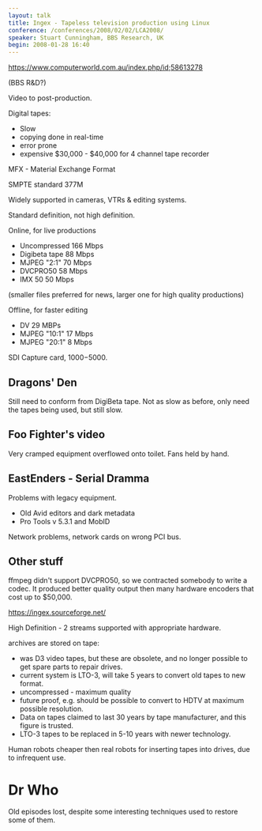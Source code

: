 ```yaml
---
layout: talk
title: Ingex - Tapeless television production using Linux
conference: /conferences/2008/02/02/LCA2008/
speaker: Stuart Cunningham, BBS Research, UK
begin: 2008-01-28 16:40
---
```

<https://www.computerworld.com.au/index.php/id;58613278>

(BBS R&D?)

Video to post-production.

Digital tapes:

* Slow
* copying done in real-time
* error prone
* expensive $30,000 - $40,000 for 4 channel tape recorder

MFX - Material Exchange Format

SMPTE standard 377M

Widely supported in cameras, VTRs & editing systems.

Standard definition, not high definition.

Online, for live productions

* Uncompressed 166 Mbps
* Digibeta tape 88 Mbps
* MJPEG "2:1" 70 Mbps
* DVCPRO50 58 Mbps
* IMX 50 50 Mbps

(smaller files preferred for news, larger one for high quality productions)

Offline, for faster editing

* DV 29 MBPs
* MJPEG "10:1" 17 Mbps
* MJPEG "20:1" 8 Mbps

SDI Capture card, $1000-$5000.

## Dragons' Den

Still need to conform from DigiBeta tape. Not as slow as before,
only need the tapes being used, but still slow.

## Foo Fighter's video

Very cramped equipment overflowed onto toilet. Fans held by hand.

## EastEnders - Serial Dramma

Problems with legacy equipment.

* Old Avid editors and dark metadata
* Pro Tools v 5.3.1 and MobID

Network problems, network cards on wrong PCI bus.

## Other stuff

ffmpeg didn't support DVCPRO50, so we contracted somebody to write
a codec. It produced better quality output then many hardware encoders
that cost up to $50,000.

<https://ingex.sourceforge.net/>

High Definition - 2 streams supported with appropriate hardware.

archives are stored on tape:

* was D3 video tapes, but these are obsolete, and no longer possible to get
spare parts to repair drives.
* current system is LTO-3, will take 5 years to convert old tapes to
new format.
* uncompressed - maximum quality
* future proof, e.g. should be possible to convert to HDTV at maximum possible resolution.
* Data on tapes claimed to last 30 years by tape manufacturer, and this figure is trusted.
* LTO-3 tapes to be replaced in 5-10 years with newer technology.

Human robots cheaper then real robots for inserting tapes into drives,  due to infrequent use.

# Dr Who

Old episodes lost, despite some interesting techniques used to restore some of them.
